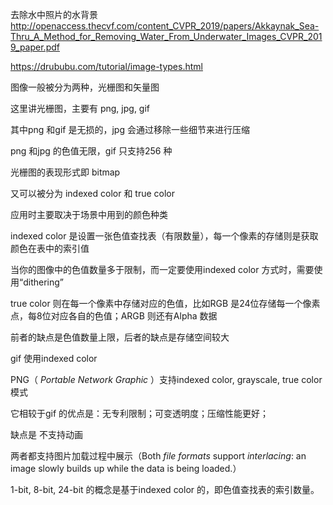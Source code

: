 去除水中照片的水背景
http://openaccess.thecvf.com/content_CVPR_2019/papers/Akkaynak_Sea-Thru_A_Method_for_Removing_Water_From_Underwater_Images_CVPR_2019_paper.pdf



https://drububu.com/tutorial/image-types.html

图像一般被分为两种，光栅图和矢量图

这里讲光栅图，主要有 png, jpg, gif

其中png 和gif 是无损的，jpg 会通过移除一些细节来进行压缩

png 和jpg 的色值无限，gif 只支持256 种



光栅图的表现形式即 bitmap

又可以被分为 indexed color 和 true color

应用时主要取决于场景中用到的颜色种类



indexed color 是设置一张色值查找表（有限数量），每一个像素的存储则是获取颜色在表中的索引值

当你的图像中的色值数量多于限制，而一定要使用indexed color 方式时，需要使用“dithering”



true color 则在每一个像素中存储对应的色值，比如RGB 是24位存储每一个像素点，每8位对应各自的色值；ARGB 则还有Alpha 数据



前者的缺点是色值数量上限，后者的缺点是存储空间较大



gif 使用indexed color

PNG（ *Portable Network Graphic* ）支持indexed color, grayscale, true color 模式

它相较于gif 的优点是：无专利限制；可变透明度；压缩性能更好；

缺点是 不支持动画

两者都支持图片加载过程中展示（Both *file formats* support *interlacing*: an image slowly builds up while the data is being loaded.）



1-bit, 8-bit, 24-bit 的概念是基于indexed color 的，即色值查找表的索引数量。